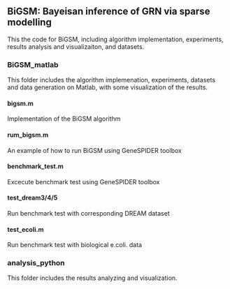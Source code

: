## BiGSM: Bayeisan inference of GRN via sparse modelling

This the code for BiGSM, including algorithm implementation, experiments, results analysis and visualizaiton, and datasets.

### BiGSM_matlab
This folder includes the algorithm implemenation, experiments, datasets and data generation on Matlab, with some visualization of the results.

#### bigsm.m
Implementation of the BiGSM algorithm

#### rum_bigsm.m
An example of how to run BiGSM using GeneSPIDER toolbox

#### benchmark_test.m
Excecute benchmark test using GeneSPIDER toolbox

#### test_dream3/4/5
Run benchmark test with corresponding DREAM dataset

#### test_ecoli.m
Run benchmark test with biological e.coli. data

### analysis_python
This folder includes the results analyzing and visualization. 
